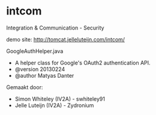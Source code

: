 # intcom
Integration &amp; Communication - Security

demo site: http://tomcat.jelleluteijn.com/intcom/

GoogleAuthHelper.java
* A helper class for Google's OAuth2 authentication API.
* @version 20130224
* @author Matyas Danter

Gemaakt door:
* Simon Whiteley (IV2A) - swhiteley91
* Jelle Luteijn (IV2A) - Zydronium
